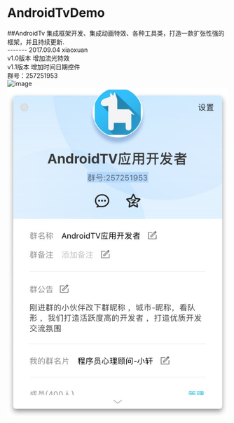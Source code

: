 # AndroidTvDemo
##AndroidTv 集成框架开发、集成动画特效、各种工具类，打造一款扩张性强的框架，并且持续更新. 
<br>
------- 2017.09.04 xiaoxuan <br>
v1.0版本 增加流光特效 <br>
v1.1版本 增加时间日期控件 <br>
群号：257251953 <br>
![image](https://github.com/Dreamxiaoxuan/AndroidTvDemo/blob/master/screenshot/test.gif)
![image](https://github.com/Dreamxiaoxuan/AndroidTvDemo/blob/master/screenshot/1504493486029.jpg)